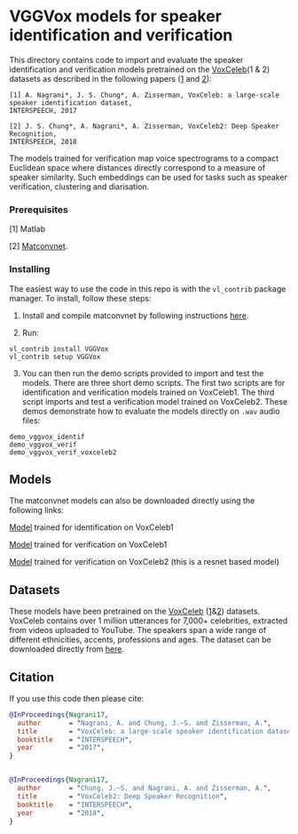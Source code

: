 # VGGVox models for speaker identification and verification

This directory contains code to import and evaluate the speaker identification and verification models pretrained on the [VoxCeleb](http://www.robots.ox.ac.uk/~vgg/data/voxceleb/)(1 & 2) datasets  as described in the following papers ([1](http://www.robots.ox.ac.uk/~vgg/publications/2017/Nagrani17/nagrani17.pdf) and [2](http://www.robots.ox.ac.uk/~vgg/publications/2018/Chung18a/chung18a.pdf)):

``` 
[1] A. Nagrani*, J. S. Chung*, A. Zisserman, VoxCeleb: a large-scale speaker identification dataset, 
INTERSPEECH, 2017

[2] J. S. Chung*, A. Nagrani*, A. Zisserman, VoxCeleb2: Deep Speaker Recognition, 
INTERSPEECH, 2018

``` 
The models trained for verification map voice spectrograms to a compact Euclidean
space where distances directly correspond to a measure
of speaker similarity. Such embeddings can be used for tasks such as speaker verification, clustering and diarisation.

### Prerequisites

[1] Matlab 

[2] [Matconvnet](http://www.vlfeat.org/matconvnet/).


### Installing

The easiest way to use the code in this repo is with the `vl_contrib` package 
manager.  To install, follow these steps: 

1. Install and compile matconvnet by following instructions [here](http://www.vlfeat.org/matconvnet/install/). 

2. Run:

```
vl_contrib install VGGVox
vl_contrib setup VGGVox
```
3. You can then run the demo scripts provided to import and test the models. There are three short demo scripts. The first two scripts are for identification and verification models trained on VoxCeleb1. The third script imports and test a verification model trained on VoxCeleb2. These demos demonstrate how to evaluate the models directly on `.wav` audio files:

```
demo_vggvox_identif 
demo_vggvox_verif 
demo_vggvox_verif_voxceleb2
```
## Models 
The matconvnet models can also be downloaded directly using the following links: 

[Model](http://www.robots.ox.ac.uk/~vgg/data/voxceleb/models/vggvox_ident_net.mat) trained for identification on VoxCeleb1 

[Model](http://www.robots.ox.ac.uk/~vgg/data/voxceleb/models/vggvox_ver_net.mat) trained for verification on VoxCeleb1 

[Model](http://www.robots.ox.ac.uk/~vgg/data/voxceleb2/ver_net.mat) trained for verification on VoxCeleb2 (this is a resnet based model)


## Datasets 
These models have been pretrained on the [VoxCeleb](http://www.robots.ox.ac.uk/~vgg/data/voxceleb/) ([1](http://www.robots.ox.ac.uk/~vgg/data/voxceleb/vox1.html)&[2](http://www.robots.ox.ac.uk/~vgg/data/voxceleb/vox2.html)) datasets. VoxCeleb contains over 1 million utterances for 7,000+ celebrities, extracted from videos uploaded to YouTube. The speakers span a wide range of different ethnicities, accents, professions and ages. The dataset can be downloaded directly from [here](http://www.robots.ox.ac.uk/~vgg/data/voxceleb/).

## Citation
If you use this code then please cite:

```bibtex
@InProceedings{Nagrani17,
  author       = "Nagrani, A. and Chung, J.~S. and Zisserman, A.",
  title        = "VoxCeleb: a large-scale speaker identification dataset",
  booktitle    = "INTERSPEECH",
  year         = "2017",
}


@InProceedings{Nagrani17,
  author       = "Chung, J.~S. and Nagrani, A. and Zisserman, A.",
  title        = "VoxCeleb2: Deep Speaker Recognition",
  booktitle    = "INTERSPEECH",
  year         = "2018",
}
```
